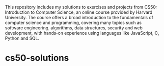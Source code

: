 This repository includes my solutions to exercises and projects from CS50: Introduction to Computer Science, an online course provided by Harvard University. The course offers a broad introduction to the fundamentals of computer science and programming, covering many topics such as software engineering, algorithms, data structures, security and web development, with hands-on experience using languages like JavaScript, C, Python and SQL.

# cs50-solutions
